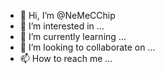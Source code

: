 - 👋 Hi, I’m @NeMeCChip
- 👀 I’m interested in ...
- 🌱 I’m currently learning ...
- 💞️ I’m looking to collaborate on ...
- 📫 How to reach me ...

<!---
NeMeCChip/NeMeCChip is a ✨ special ✨ repository because its `README.md` (this file) appears on your GitHub profile.
You can click the Preview link to take a look at your changes.
--->
